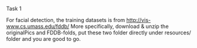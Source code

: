 Task 1

For facial detection, the training datasets is from http://vis-www.cs.umass.edu/fddb/
    More specifically, download & unzip the originalPics and FDDB-folds, put these two folder directly under resources/
    folder and you are good to go.